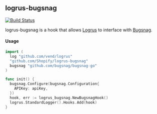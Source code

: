 ## logrus-bugsnag

[![Build Status](https://travis-ci.org/Shopify/logrus-bugsnag.svg)](https://travis-ci.org/Shopify/logrus-bugsnag)

logrus-bugsnag is a hook that allows [Logrus](https://github.com/vend/logrus) to interface with [Bugsnag](https://bugsnag.com).

#### Usage

```go
import (
  log "github.com/vend/logrus"
  "github.com/Shopify/logrus-bugsnag"
  bugsnag "github.com/bugsnag/bugsnag-go"
)

func init() {
  bugsnag.Configure(bugsnag.Configuration{
    APIKey: apiKey,
  })
  hook, err := logrus_bugsnag.NewBugsnagHook()
  logrus.StandardLogger().Hooks.Add(hook)
}
```

